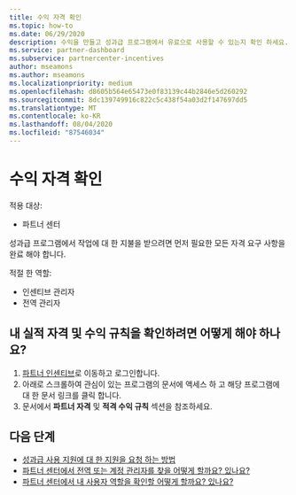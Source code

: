 ```yaml
---
title: 수익 자격 확인
ms.topic: how-to
ms.date: 06/29/2020
description: 수익을 만들고 성과급 프로그램에서 유료으로 사용할 수 있는지 확인 하세요.
ms.service: partner-dashboard
ms.subservice: partnercenter-incentives
author: mseamons
ms.author: mseamons
ms.localizationpriority: medium
ms.openlocfilehash: d8605b564e65473e0f83139c44b2846e5d260292
ms.sourcegitcommit: 8dc139749916c822c5c438f54a03d2f147697dd5
ms.translationtype: MT
ms.contentlocale: ko-KR
ms.lasthandoff: 08/04/2020
ms.locfileid: "87546034"
---
```

# <a name="confirm-your-earnings-eligibility"></a>수익 자격 확인

적용 대상:

- 파트너 센터

성과급 프로그램에서 작업에 대 한 지불을 받으려면 먼저 필요한 모든 자격 요구 사항을 완료 해야 합니다.

적절 한 역할:

- 인센티브 관리자
- 전역 관리자

## <a name="how-do-i-check-my-earning-eligibility-and-revenue-rules"></a>내 실적 자격 및 수익 규칙을 확인하려면 어떻게 해야 하나요?

1. [파트너 인센티브](https://partner.microsoft.com/membership/partner-incentives)로 이동하고 로그인합니다.
2. 아래로 스크롤하여 관심이 있는 프로그램의 문서에 액세스 하 고 해당 프로그램에 대 한 문서 링크를 클릭 합니다.
3. 문서에서 **파트너 자격** 및 **적격 수익 규칙** 섹션을 참조하세요.

## <a name="next-steps"></a>다음 단계

- [성과급 사용 지원에 대 한 지원을 요청 하는 방법](https://support.microsoft.com/help/4014850)
- [파트너 센터에서 전역 또는 계정 관리자를 찾을 어떻게 할까요? 있나요?](https://support.microsoft.com/help/4534519)
- [파트너 센터에서 내 사용자 역할을 확인할 어떻게 할까요? 있나요?](https://support.microsoft.com/help/4534700)
